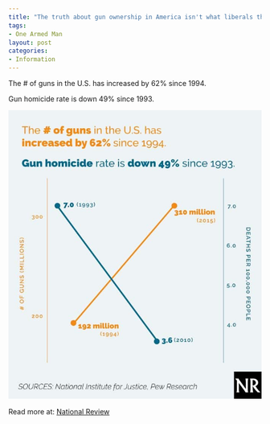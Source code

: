 ```yaml
---
title: "The truth about gun ownership in America isn't what liberals think"
tags:
- One Armed Man
layout: post
categories:
- Information
---
```


The # of guns in the U.S. has increased by 62% since 1994.

Gun homicide rate is down 49% since 1993.

![New gun chart](/assets/img/20151005-new-gun-chart.jpg)

Read more at: [National Review](https://www.nationalreview.com/corner/425043/chart-truth-about-gun-ownership-america-isnt-what-liberals-think)
